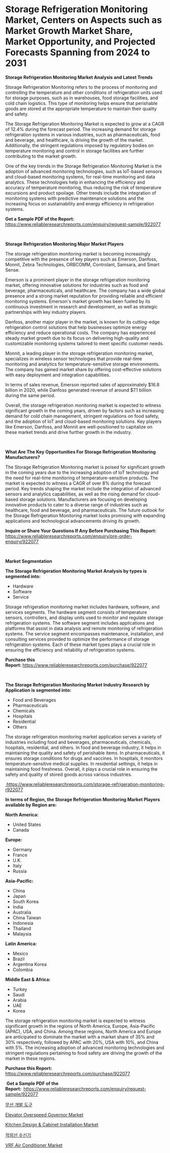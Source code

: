 <p><h1>Storage Refrigeration Monitoring Market, Centers on Aspects such as Market Growth Market Share, Market Opportunity, and Projected Forecasts Spanning from 2024 to 2031</h1></p><p><strong>Storage Refrigeration Monitoring Market Analysis and Latest Trends</strong></p>
<p><p>Storage Refrigeration Monitoring refers to the process of monitoring and controlling the temperature and other conditions of refrigeration units used for storage purposes, such as in warehouses, food storage facilities, and cold chain logistics. This type of monitoring helps ensure that perishable goods are stored at the appropriate temperature to maintain their quality and safety.</p><p>The Storage Refrigeration Monitoring Market is expected to grow at a CAGR of 12.4% during the forecast period. The increasing demand for storage refrigeration systems in various industries, such as pharmaceuticals, food and beverage, and healthcare, is driving the growth of the market. Additionally, the stringent regulations imposed by regulatory bodies on temperature monitoring and control in storage facilities are further contributing to the market growth.</p><p>One of the key trends in the Storage Refrigeration Monitoring Market is the adoption of advanced monitoring technologies, such as IoT-based sensors and cloud-based monitoring systems, for real-time monitoring and data analytics. These technologies help in enhancing the efficiency and accuracy of temperature monitoring, thus reducing the risk of temperature excursions and product spoilage. Other trends include the integration of monitoring systems with predictive maintenance solutions and the increasing focus on sustainability and energy efficiency in refrigeration systems.</p></p>
<p><strong>Get a Sample PDF of the Report:&nbsp;</strong> <a href="https://www.reliableresearchreports.com/enquiry/request-sample/922077">https://www.reliableresearchreports.com/enquiry/request-sample/922077</a></p>
<p>&nbsp;</p>
<p><strong>Storage Refrigeration Monitoring Major Market Players</strong></p>
<p><p>The storage refrigeration monitoring market is becoming increasingly competitive with the presence of key players such as Emerson, Danfoss, Monnit, Zebra Technologies, ORBCOMM, Controlant, Samsara, and Smart Sense.</p><p>Emerson is a prominent player in the storage refrigeration monitoring market, offering innovative solutions for industries such as food and beverage, pharmaceuticals, and healthcare. The company has a wide global presence and a strong market reputation for providing reliable and efficient monitoring systems. Emerson's market growth has been fueled by its continuous investment in research and development, as well as strategic partnerships with key industry players.</p><p>Danfoss, another major player in the market, is known for its cutting-edge refrigeration control solutions that help businesses optimize energy efficiency and reduce operational costs. The company has experienced steady market growth due to its focus on delivering high-quality and customizable monitoring systems tailored to meet specific customer needs.</p><p>Monnit, a leading player in the storage refrigeration monitoring market, specializes in wireless sensor technologies that provide real-time monitoring and analytics for temperature-sensitive storage environments. The company has gained market share by offering cost-effective solutions with easy deployment and integration capabilities.</p><p>In terms of sales revenue, Emerson reported sales of approximately $16.8 billion in 2020, while Danfoss generated revenue of around $7.1 billion during the same period.</p><p>Overall, the storage refrigeration monitoring market is expected to witness significant growth in the coming years, driven by factors such as increasing demand for cold chain management, stringent regulations on food safety, and the adoption of IoT and cloud-based monitoring solutions. Key players like Emerson, Danfoss, and Monnit are well-positioned to capitalize on these market trends and drive further growth in the industry.</p></p>
<p>&nbsp;</p>
<p><strong>What Are The Key Opportunities For Storage Refrigeration Monitoring Manufacturers?</strong></p>
<p><p>The Storage Refrigeration Monitoring market is poised for significant growth in the coming years due to the increasing adoption of IoT technology and the need for real-time monitoring of temperature-sensitive products. The market is expected to witness a CAGR of over 8% during the forecast period. Key trends shaping the market include the integration of advanced sensors and analytics capabilities, as well as the rising demand for cloud-based storage solutions. Manufacturers are focusing on developing innovative products to cater to a diverse range of industries such as healthcare, food and beverage, and pharmaceuticals. The future outlook for the Storage Refrigeration Monitoring market looks promising with expanding applications and technological advancements driving its growth.</p></p>
<p><strong>Inquire or Share Your Questions If Any Before Purchasing This Report:</strong> <a href="https://www.reliableresearchreports.com/enquiry/pre-order-enquiry/922077">https://www.reliableresearchreports.com/enquiry/pre-order-enquiry/922077</a></p>
<p>&nbsp;</p>
<p><strong>Market Segmentation</strong></p>
<p><strong>The Storage Refrigeration Monitoring Market Analysis by types is segmented into:</strong></p>
<p><ul><li>Hardware</li><li>Software</li><li>Service</li></ul></p>
<p><p>Storage refrigeration monitoring market includes hardware, software, and services segments. The hardware segment consists of temperature sensors, controllers, and display units used to monitor and regulate storage refrigeration systems. The software segment includes applications and platforms that assist in data analysis and remote monitoring of refrigeration systems. The service segment encompasses maintenance, installation, and consulting services provided to optimize the performance of storage refrigeration systems. Each of these market types plays a crucial role in ensuring the efficiency and reliability of refrigeration systems.</p></p>
<p><strong>Purchase this Report:&nbsp;</strong><a href="https://www.reliableresearchreports.com/purchase/922077">https://www.reliableresearchreports.com/purchase/922077</a></p>
<p>&nbsp;</p>
<p><strong>The Storage Refrigeration Monitoring Market Industry Research by Application is segmented into:</strong></p>
<p><ul><li>Food and Beverages</li><li>Pharmaceuticals</li><li>Chemicals</li><li>Hospitals</li><li>Residential</li><li>Others</li></ul></p>
<p><p>The storage refrigeration monitoring market application serves a variety of industries including food and beverages, pharmaceuticals, chemicals, hospitals, residential, and others. In food and beverage industry, it helps in maintaining the quality and safety of perishable items. In pharmaceuticals, it ensures storage conditions for drugs and vaccines. In hospitals, it monitors temperature-sensitive medical supplies. In residential settings, it helps in maintaining food freshness. Overall, it plays a crucial role in ensuring the safety and quality of stored goods across various industries.</p></p>
<p><a href="https://www.reliableresearchreports.com/storage-refrigeration-monitoring-r922077">&nbsp;https://www.reliableresearchreports.com/storage-refrigeration-monitoring-r922077</a></p>
<p><strong>In terms of Region, the Storage Refrigeration Monitoring Market Players available by Region are:</strong></p>
<p>
    <p> <strong> North America: </strong>
        <ul>
            <li>United States</li>
            <li>Canada</li>
        </ul>
        </p> 
    <p> <strong> Europe: </strong>
        <ul>
            <li>Germany</li>
            <li>France</li>
            <li>U.K.</li>
            <li>Italy</li>
            <li>Russia</li>
        </ul>
        </p> 
    <p> <strong> Asia-Pacific: </strong>
        <ul>
            <li>China</li>
            <li>Japan</li>
            <li>South Korea</li>
            <li>India</li>
            <li>Australia</li>
            <li>China Taiwan</li>
            <li>Indonesia</li>
            <li>Thailand</li>
            <li>Malaysia</li>
        </ul>
        </p> 
    <p> <strong> Latin America: </strong>
        <ul>
            <li>Mexico</li>
            <li>Brazil</li>
            <li>Argentina Korea</li>
            <li>Colombia</li>
        </ul>
        </p> 
    <p> <strong> Middle East & Africa: </strong>
        <ul>
            <li>Turkey</li>
            <li>Saudi</li>
            <li>Arabia</li>
            <li>UAE</li>
            <li>Korea</li>
        </ul>
    </p>
    </p>
<p><p>The storage refrigeration monitoring market is expected to witness significant growth in the regions of North America, Europe, Asia-Pacific (APAC), USA, and China. Among these regions, North America and Europe are anticipated to dominate the market with a market share of 35% and 30% respectively, followed by APAC with 20%, USA with 10%, and China with 5%. The increasing adoption of advanced monitoring technologies and stringent regulations pertaining to food safety are driving the growth of the market in these regions.</p></p>
<p><strong>Purchase this Report: </strong><a href="https://www.reliableresearchreports.com/purchase/922077">https://www.reliableresearchreports.com/purchase/922077</a></p>
<p>&nbsp;<strong>Get a Sample PDF of the Report:&nbsp;&nbsp;</strong><a href="https://www.reliableresearchreports.com/enquiry/request-sample/922077">https://www.reliableresearchreports.com/enquiry/request-sample/922077</a></p>
<p><strong></strong></p>
<p><p><a href="https://medium.com/@leonidasalazar756/%EB%AC%B4%EC%84%A0-%EA%B0%9C%EB%B0%9C-%EB%8F%84%EA%B5%AC-%EC%8B%9C%EC%9E%A5-%EA%B2%BD%EC%9F%81-%EB%B6%84%EC%84%9D-%EC%8B%9C%EC%9E%A5-%EB%8F%99%ED%96%A5-%EB%B0%8F-2031%EB%85%84%EA%B9%8C%EC%A7%80%EC%9D%98-%EC%98%88%EC%B8%A1-3d04d3f92a14">무선 개발 도구</a></p><p><a href="https://www.linkedin.com/pulse/decoding-elevator-overspeed-governor-market-metrics-share-prrpe?trackingId=bJr9qpON7PjPSr24FIV2qQ%3D%3D">Elevator Overspeed Governor Market</a></p><p><a href="https://github.com/pizolina/Market-Research-Report-List-4/blob/main/kitchen-design-cabinet-installation-market.md">Kitchen Design & Cabinet Installation Market</a></p><p><a href="https://medium.com/@sherlock567567/%EC%A0%81%EC%99%B8%EC%84%A0-%EC%88%98%EC%8B%A0%EA%B8%B0-%EC%8B%9C%EC%9E%A5%EC%9D%80-%EC%8B%9C%EC%9E%A5-%EC%A0%90%EC%9C%A0%EC%9C%A8-%EC%8B%9C%EC%9E%A5-%EB%8F%99%ED%96%A5-%EB%B0%8F-%EC%8B%9C%EC%9E%A5-%EC%84%B1%EC%9E%A5%EC%97%90-%EB%8C%80%ED%95%9C-%EC%A0%95%EB%B3%B4%EB%A5%BC-%EC%A0%9C%EA%B3%B5%ED%95%A9%EB%8B%88%EB%8B%A4-ee5eda50960c">적외선 수신기</a></p><p><a href="https://www.linkedin.com/pulse/vrf-air-conditioner-market-share-evolution-growth-trends-2024-trobe?trackingId=cuhbO4p41ERF7U001VIY9g%3D%3D">VRF Air Conditioner Market</a></p></p>
